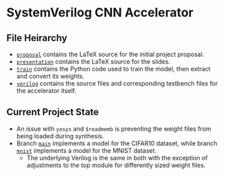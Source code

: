 SystemVerilog CNN Accelerator
=============================

File Heirarchy
--------------

 - [`proposal`](proposal) contains the LaTeX source for the initial project
   proposal.
 - [`presentation`](presentation) contains the LaTeX source for the slides.
 - [`train`](train) contains the Python code used to train the model, then
   extract and convert its weights.
 - [`verilog`](verilog) contains the source files and corresponding testbench
   files for the accelerator itself.


Current Project State
---------------------

 - An issue with `yosys` and `$readmemb` is preventing the weight files from
   being loaded during synthesis.
 - Branch [`main`][1] implements a model for the CIFAR10 dataset, while branch
  [`mnist`][2] implements a model for the MNIST dataset.
	 - The underlying Verilog is the same in both with the exception of
	   adjustments to the top module for differently sized weight files.

 [1]: https://github.com/eshim009-ucr/ee243_project/tree/main
 [2]: https://github.com/eshim009-ucr/ee243_project/tree/mnist
